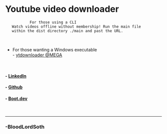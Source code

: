 # Youtube video downloader

```
           For those using a CLI
   Watch videos offline without membership! Run the main file
   within the dist directory ./main and past the URL. 
```
<br>

- For those wanting a Windows executable  
        - [ytdownloader @MEGA](https://mega.nz/file/FeVxRJqI#GwQ79fiWgMJsl5SNH6xO5RmWDR_rSYuE1V8JV5HFcTQ)

<br>

#### - [LinkedIn](https://www.linkedin.com/in/charles-mitchell-4b8313359/) <br>
#### - [Github](https://github.com/BloodLordSoth)<br>
#### - [Boot.dev](https://www.boot.dev/u/bloodlordsoth)<br>
<br>

---
### -BloodLordSoth